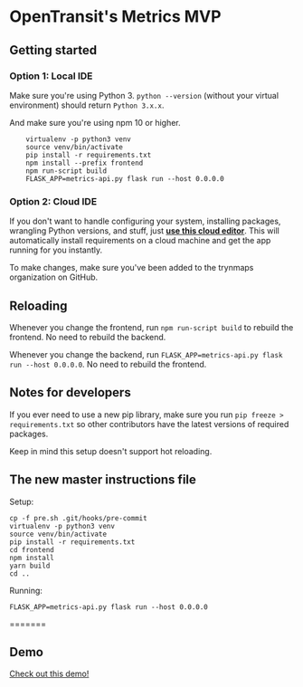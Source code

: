 # OpenTransit's Metrics MVP

## Getting started


### Option 1: Local IDE

Make sure you're using Python 3. `python --version` (without your virtual environment) should return `Python 3.x.x`.

And make sure you're using npm 10 or higher.

```
    virtualenv -p python3 venv
    source venv/bin/activate
    pip install -r requirements.txt
    npm install --prefix frontend
    npm run-script build
    FLASK_APP=metrics-api.py flask run --host 0.0.0.0
```

### Option 2: Cloud IDE

If you don't want to handle configuring your system, installing packages,
wrangling Python versions, and stuff, just **[use this cloud editor](http://gitpod.io#https://github.com/trynmaps/metrics-mvp)**.
This will automatically install requirements on a cloud machine
and get the app running for you instantly.

To make changes, make sure you've been added to the trynmaps organization
on GitHub.


## Reloading

Whenever you change the frontend, run `npm run-script build` to rebuild the frontend.
No need to rebuild the backend.

Whenever you change the backend, run `FLASK_APP=metrics-api.py flask run --host 0.0.0.0`.
No need to rebuild the frontend.

## Notes for developers

If you ever need to use a new pip library, make sure you run `pip freeze > requirements.txt` so other contributors have the latest versions of required packages.

Keep in mind this setup doesn't support hot reloading.


## The new master instructions file

Setup:

```
cp -f pre.sh .git/hooks/pre-commit
virtualenv -p python3 venv
source venv/bin/activate
pip install -r requirements.txt
cd frontend
npm install
yarn build
cd ..
```

Running:

```
FLASK_APP=metrics-api.py flask run --host 0.0.0.0
```

=======
## Demo

[Check out this demo!](https://opentransit.herokuapp.com/metrics)

